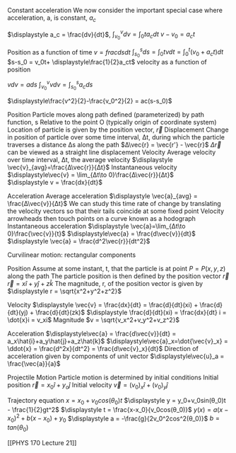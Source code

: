 Constant acceleration
	We now consider the important special case where acceleration, a, is constant, $a_c$

$\displaystyle a_c = \frac{dv}{dt}$, 
$\displaystyle \int_{v_0}^{v}dv=\int_{0}{t}a_cdt$
$\displaystyle v - v_0 = a_ct$

Position as a function of time
$\displaystyle v = frac{ds}{dt}$
$\displaystyle \int_{s_0}^{s}ds = \int_{0}{t}vdt = \int_{0}^{t}(v_0+a_ct)dt$
$s-s_0 = v_0t+ \displaystyle\frac{1}{2}a_ct$
velocity as a function of position

$vdv = ads$
$\displaystyle\int_{v_0}^{v}vdv = \int_{s_0}^{s}a_cds$

$\displaystyle\frac{v^2}{2}-\frac{v_0^2}{2} = ac(s-s_0)$

Position
	Particle moves along path defined (parameterized) by path function, s
	Relative to the point O (typically origin of coordinate system)
	Location of particle is given by the position vector, $\vec{r}$
Displacement
	Change in position of particle over some time interval, Δt, during which the particle traverses a distance Δs along the path
	$Δ\vec{r} = \vec{r'} - \vec{r}$
	$Δ\vec{r}$ can be viewed as a straight line displacement
Velocity
	Average velocity 
		over time interval, Δt, the average velocity
			$\displaystyle \vec{v}_{avg}=\frac{Δ\vec{r}}{Δt}$
	Instantaneous velocity
	$\displaystyle\vec{v} = \lim_{Δt\to 0}\frac{Δ\vec{r}}{Δt}$	
	$\displaystyle v = \frac{dx}{dt}$

Acceleration
	Average acceleration
		$\displaystyle \vec{a}_{avg} = \frac{Δ\vec{v}}{Δt}$
		We can study this time rate of change by translating the velocity vectors so that their tails coincide at some fixed point
		Velocity arrowheads then touch points on a curve known as a hodograph
	Instantaneous acceleration
		$\displaystyle \vec{a}=\lim_{Δt\to 0}\frac{\vec{v}}{t}$
		$\displaystyle\vec{a} = \frac{d\vec{v}}{dt}$
		$\displaystyle \vec{a} = \frac{d^2\vec{r}}{dt^2}$

Curvilinear motion: rectangular components

Position
	Assume at some instant, t, that the particle is at point $P = P(x,y,z)$ along the path
	The particle position is then defined by the position vector $\vec{r}$
		$\displaystyle \vec{r} = x\hat{i} + y\hat{j} + z\hat{k}$
	The magnitude, r, of the position vector is given by
		$\displaystyle r = \sqrt{x^2+y^2+z^2}$

Velocity
	$\displaystyle \vec{v} = \frac{dx}{dt} = \frac{d}{dt}(xi) + \frac{d}{dt}(yj) + \frac{d}{dt}(zk)$
	$\displaystyle \frac{d}{dt}(xi) = \frac{dx}{dt} i = \dot{x}i = v_xi$
	Magnitude
		$v = \sqrt{v_x^2+v_y^2+v_z^2}$

Acceleration
	$\displaystyle\vec{a} = \frac{d\vec{v}}{dt} = a_x\hat{i}+a_y\hat{j}+a_z\hat{k}$
	$\displaystyle\vec{a}_x=\dot{\vec{v}_x} = \ddot{x} = \frac{d^2x}{dt^2} = \frac{d\vec{v}_x}{dt}$
	Direction of acceleration
		given by components of unit vector
			$\displaystyle\vec{u}_a = \frac{\vec{a}}{a}$

Projectile Motion
	Particle motion is determined by initial conditions
		Initial position 
			$\displaystyle\vec{r} = x_0\hat{i} + y_o\hat{j}$
		Initial velocity
			$\displaystyle\vec{v} = (v_0)_x\hat{i} + (v_0)_y\hat{j}$

Trajectory equation
	$\displaystyle x = x_0 + v_0cos(θ_0)t$
	$\displaystyle y = y_0+v_0sin(θ_0)t - \frac{1}{2}gt^2$
	$\displaystyle t = \frac{x-x_0}{v_0cos(θ_0)}$
	$\displaystyle y(x) = a(x-x_0)^2 + b(x-x_0) + y_0$
	$\displaystyle a = -\frac{g}{2v_0^2cos^2(θ_0)}$
	$b = tan(θ_0)$

[[PHYS 170 Lecture 21]]